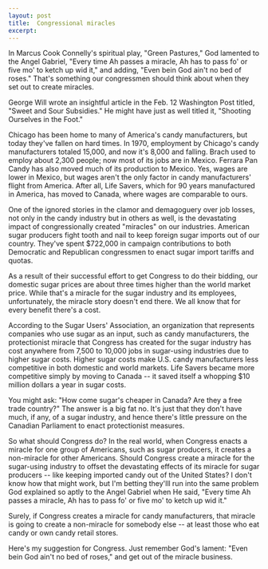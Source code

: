 ```yaml
---
layout: post
title:  Congressional miracles
excerpt:
---
```












In Marcus Cook Connelly's spiritual play, "Green Pastures," God lamented to the Angel Gabriel, "Every time Ah passes a miracle, Ah has to pass fo' or five mo' to ketch up wid it," and adding, "Even bein God ain't no bed of roses." That's something our congressmen should think about when they set out to create miracles.

George Will wrote an insightful article in the Feb. 12 Washington Post titled, "Sweet and Sour Subsidies." He might have just as well titled it, "Shooting Ourselves in the Foot."

Chicago has been home to many of America's candy manufacturers, but today they've fallen on hard times. In 1970, employment by Chicago's candy manufacturers totaled 15,000, and now it's 8,000 and falling. Brach used to employ about 2,300 people; now most of its jobs are in Mexico. Ferrara Pan Candy has also moved much of its production to Mexico. Yes, wages are lower in Mexico, but wages aren't the only factor in candy manufacturers' flight from America. After all, Life Savers, which for 90 years manufactured in America, has moved to Canada, where wages are comparable to ours.

One of the ignored stories in the clamor and demagoguery over job losses, not only in the candy industry but in others as well, is the devastating impact of congressionally created "miracles" on our industries. American sugar producers fight tooth and nail to keep foreign sugar imports out of our country. They've spent $722,000 in campaign contributions to both Democratic and Republican congressmen to enact sugar import tariffs and quotas.

As a result of their successful effort to get Congress to do their bidding, our domestic sugar prices are about three times higher than the world market price. While that's a miracle for the sugar industry and its employees, unfortunately, the miracle story doesn't end there. We all know that for every benefit there's a cost.

According to the Sugar Users' Association, an organization that represents companies who use sugar as an input, such as candy manufacturers, the protectionist miracle that Congress has created for the sugar industry has cost anywhere from 7,500 to 10,000 jobs in sugar-using industries due to higher sugar costs. Higher sugar costs make U.S. candy manufacturers less competitive in both domestic and world markets. Life Savers became more competitive simply by moving to Canada -- it saved itself a whopping $10 million dollars a year in sugar costs.

You might ask: "How come sugar's cheaper in Canada? Are they a free trade country?" The answer is a big fat no. It's just that they don't have much, if any, of a sugar industry, and hence there's little pressure on the Canadian Parliament to enact protectionist measures.

So what should Congress do? In the real world, when Congress enacts a miracle for one group of Americans, such as sugar producers, it creates a non-miracle for other Americans. Should Congress create a miracle for the sugar-using industry to offset the devastating effects of its miracle for sugar producers -- like keeping imported candy out of the United States? I don't know how that might work, but I'm betting they'lll run into the same problem God explained so aptly to the Angel Gabriel when He said, "Every time Ah passes a miracle, Ah has to pass fo' or five mo' to ketch up wid it."

Surely, if Congress creates a miracle for candy manufacturers, that miracle is going to create a non-miracle for somebody else -- at least those who eat candy or own candy retail stores.

Here's my suggestion for Congress. Just remember God's lament: "Even bein God ain't no bed of roses," and get out of the miracle business.


